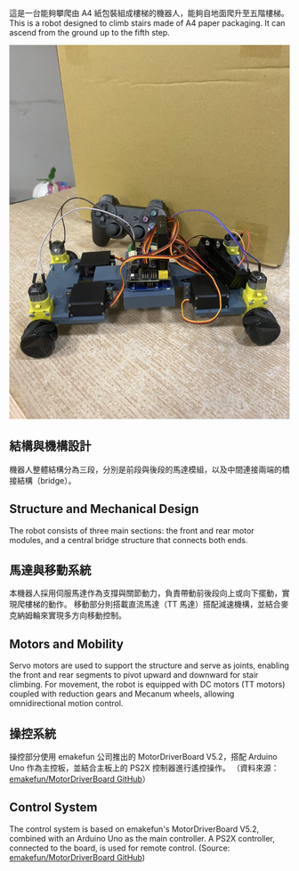 這是一台能夠攀爬由 A4 紙包裝組成樓梯的機器人，能夠自地面爬升至五階樓梯。
This is a robot designed to climb stairs made of A4 paper packaging. It can ascend from the ground up to the fifth step.

![Alt text](photo\001.jpg "robot")
## 結構與機構設計
機器人整體結構分為三段，分別是前段與後段的馬達模組，以及中間連接兩端的橋接結構（bridge）。
## Structure and Mechanical Design
The robot consists of three main sections: the front and rear motor modules, and a central bridge structure that connects both ends.

## 馬達與移動系統
本機器人採用伺服馬達作為支撐與關節動力，負責帶動前後段向上或向下擺動，實現爬樓梯的動作。
移動部分則搭載直流馬達（TT 馬達）搭配減速機構，並結合麥克納姆輪來實現多方向移動控制。
## Motors and Mobility
Servo motors are used to support the structure and serve as joints, enabling the front and rear segments to pivot upward and downward for stair climbing.
For movement, the robot is equipped with DC motors (TT motors) coupled with reduction gears and Mecanum wheels, allowing omnidirectional motion control.

## 操控系統
操控部分使用 emakefun 公司推出的 MotorDriverBoard V5.2，搭配 Arduino Uno 作為主控板，並結合主板上的 PS2X 控制器進行遙控操作。
（資料來源：[emakefun/MotorDriverBoard GitHub](https://github.com/emakefun/MotorDriverBoard)）
## Control System
The control system is based on emakefun's MotorDriverBoard V5.2, combined with an Arduino Uno as the main controller. A PS2X controller, connected to the board, is used for remote control.
(Source: [emakefun/MotorDriverBoard GitHub](https://github.com/emakefun/MotorDriverBoard))